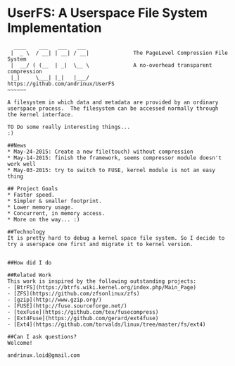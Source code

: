 # UserFS: A Userspace File System Implementation 

~~~~~~~              
  ____    ___   ___   ___               
 |  _ \  / __| | __| / __|              The PageLevel Compression File System
 |  __/ ( (__  | _|  \__ \              A no-overhead transparent compression   
 |_|     \___| |_|   |___/              https://github.com/andrinux/UserFS    
~~~~~~                

A filesystem in which data and metadata are provided by an ordinary
userspace process.  The filesystem can be accessed normally through
the kernel interface.

TO Do some really interesting things...
:)

##News
* May-24-2015: Create a new file(touch) without compression
* May-14-2015: finish the framework, seems compressor module doesn't work well
* May-03-2015: try to switch to FUSE, kernel module is not an easy thing

## Project Goals
* Faster speed.
* Simpler & smaller footprint.
* Lower memory usage.
* Concurrent, in memory access.
* More on the way... :)

##Technology
It is pretty hard to debug a kernel space file system. So I decide to try a userspace one first and migrate it to kernel version.


##How did I do

##Related Work
This work is inspired by the following outstanding projects:
- [BtrFS](https://btrfs.wiki.kernel.org/index.php/Main_Page)
- [ZFS](https://github.com/zfsonlinux/zfs)
- [gzip](http://www.gzip.org/)
- [FUSE](http://fuse.sourceforge.net/)
- [texFuse](https://github.com/tex/fusecompress)
- [Ext4Fuse](https://github.com/gerard/ext4fuse)
- [Ext4](https://github.com/torvalds/linux/tree/master/fs/ext4)

##Can I ask questions?
Welcome! 

andrinux.loid@gmail.com

